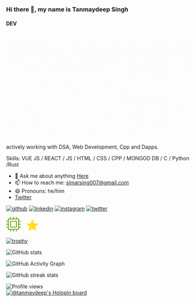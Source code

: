 ### Hi there 👋, my name is Tanmaydeep Singh
#### DEV
![GIF](https://github.com/Tanmaydeep-Singh/Tanmaydeep-Singh/blob/main/GIF/TANMAYDEEP%20SINGH.gif)


actively working with DSA, Web Development, Cpp and Dapps.

Skills: VUE JS / REACT / JS / HTML / CSS / CPP / MONGOD DB / C / Python /Rust

- 💬 Ask me about anything [Here](https://www.linkedin.com/in/tanmaydeep-singh) 
- 📫 How to reach me: simarsing007@gmail.com
- 😄 Pronouns: he/him
- [Twitter](https://twitter.com/SinghTanmaydeep)



[<img src='https://cdn.jsdelivr.net/npm/simple-icons@3.0.1/icons/github.svg' alt='github' height='40'>](https://github.com/Tanmaydeep-Singh)  [<img src='https://cdn.jsdelivr.net/npm/simple-icons@3.0.1/icons/linkedin.svg' alt='linkedin' height='40'>](https://www.linkedin.com/in/https://www.linkedin.com/in/tanmaydeep-singh)  [<img src='https://cdn.jsdelivr.net/npm/simple-icons@3.0.1/icons/instagram.svg' alt='instagram' height='40'>](https://www.instagram.com/https://www.instagram.com/tanmayyy.deep/)  [<img src='https://cdn.jsdelivr.net/npm/simple-icons@3.0.1/icons/twitter.svg' alt='twitter' height='40'>](https://twitter.com/https://twitter.com/SinghTanmaydeep) 

<a href='https://docs.github.com/en/developers'><img src='https://raw.githubusercontent.com/acervenky/animated-github-badges/master/assets/devbadge.gif' width='40' height='40'></a> <a href='https://stars.github.com/'><img src='https://raw.githubusercontent.com/acervenky/animated-github-badges/master/assets/starbadge.gif' width='35' height='35'></a> 

[![trophy](https://github-profile-trophy.vercel.app/?username=Tanmaydeep-Singh)](https://github.com/ryo-ma/github-profile-trophy)

![GitHub stats](https://github-readme-stats.vercel.app/api?username=Tanmaydeep-Singh&show_icons=true)  

![GitHub Activity Graph](https://activity-graph.herokuapp.com/graph?username=Tanmaydeep-Singh)  

![GitHub streak stats](https://github-readme-streak-stats.herokuapp.com/?user=Tanmaydeep-Singh)  

![Profile views](https://gpvc.arturio.dev/Tanmaydeep-Singh)  
[![@tanmaydeep's Holopin board](https://holopin.io/api/user/board?user=tanmaydeep)](https://holopin.io/@tanmaydeep)
